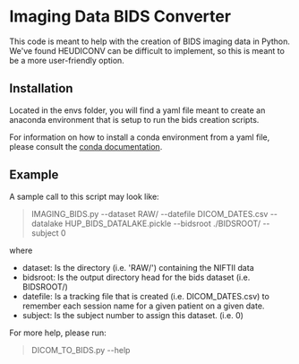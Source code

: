 # Imaging Data BIDS Converter
This code is meant to help with the creation of BIDS imaging data in Python. We've found HEUDICONV can be difficult to implement, so this is meant to be a more user-friendly option.

## Installation
Located in the envs folder, you will find a yaml file meant to create an anaconda environment that is setup to run the bids creation scripts.

For information on how to install a conda environment from a yaml file, please consult the [conda documentation](https://conda.io/projects/conda/en/latest/user-guide/tasks/manage-environments.html#creating-an-environment-from-an-environment-yml-file).
  
## Example
A sample call to this script may look like:
> IMAGING_BIDS.py --dataset RAW/ --datefile DICOM_DATES.csv --datalake HUP_BIDS_DATALAKE.pickle --bidsroot ./BIDSROOT/ --subject 0

where
- dataset: Is the directory (i.e. 'RAW/') containing the NIFTII data
- bidsroot: Is the output directory head for the bids dataset (i.e. BIDSROOT/)
- datefile: Is a tracking file that is created (i.e. DICOM_DATES.csv) to remember each session name for a given patient on a given date.
- subject: Is the subject number to assign this dataset. (i.e. 0)

For more help, please run:

> DICOM_TO_BIDS.py --help
